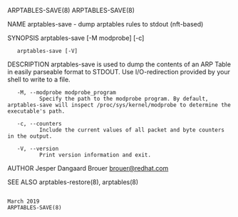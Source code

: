 ARPTABLES-SAVE(8)                                                                                                                                                                                                                                                                                     ARPTABLES-SAVE(8)

NAME
       arptables-save - dump arptables rules to stdout (nft-based)

SYNOPSIS
       arptables-save [-M modprobe] [-c]

       arptables-save [-V]

DESCRIPTION
       arptables-save is used to dump the contents of an ARP Table in easily parseable format to STDOUT. Use I/O-redirection provided by your shell to write to a file.

       -M, --modprobe modprobe_program
              Specify the path to the modprobe program. By default, arptables-save will inspect /proc/sys/kernel/modprobe to determine the executable's path.

       -c, --counters
              Include the current values of all packet and byte counters in the output.

       -V, --version
              Print version information and exit.

AUTHOR
       Jesper Dangaard Brouer <brouer@redhat.com>

SEE ALSO
       arptables-restore(8), arptables(8)

                                                                                                                                                       March 2019                                                                                                                                     ARPTABLES-SAVE(8)

